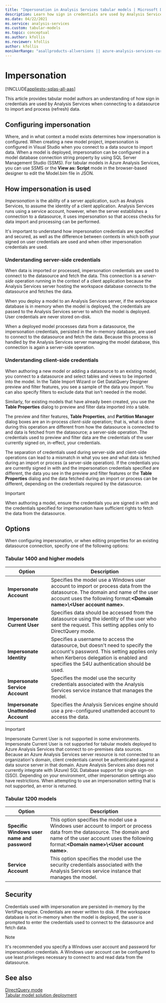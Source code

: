 ```yaml
---
title: "Impersonation in Analysis Services tabular models | Microsoft Docs"
description: Learn how sign in credentials are used by Analysis Services when connecting to a datasource to import and process (refresh) data.
ms.date: 04/22/2021
ms.service: analysis-services
ms.custom: tabular-models
ms.topic: conceptual
ms.author: kfollis
ms.reviewer: kfollis
author: kfollis
monikerRange: "asallproducts-allversions || azure-analysis-services-current || >= sql-analysis-services-2016"
---
```

# Impersonation

[!INCLUDE[appliesto-sqlas-all-aas](../includes/appliesto-sqlas-all-aas.md)]

  This article provides tabular model authors an understanding of how sign in credentials are used by Analysis Services when connecting to a datasource to import and process (refresh) data.  

## Configuring impersonation

 Where, and in what context a model exists determines how impersonation is configured. When creating a new model project, impersonation is configured in Visual Studio when you connect to a data source to import data. When a model is deployed, impersonation can be configured in a model database connection string property by using SQL Server Management Studio (SSMS). For tabular models in Azure Analysis Services, you can use SSMS or the **View as: Script** mode in the browser-based designer to edit the Model.bim file in JSON.
  
## How impersonation is used

 *Impersonation* is the ability of a server application, such as Analysis Services, to assume the identity of a client application. Analysis Services runs using a service account, however, when the server establishes a connection to a datasource, it uses impersonation so that access checks for data import and processing can be performed.  
  
It's important to understand how impersonation credentials are specified and secured, as well as the difference between contexts in which both your signed on user credentials are used and when other impersonation credentials are used.  
  
### Understanding server-side credentials

When data is imported or processed, impersonation credentials are used to connect to the datasource and fetch the data. This connection is a *server-side* operation running in the context of a client application because the Analysis Services server hosting the workspace database connects to the datasource and fetches the data.  
  
 When you deploy a model to an Analysis Services server, if the workspace database is in memory when the model is deployed, the credentials are passed to the Analysis Services server to which the model is deployed. User credentials are never stored on-disk.  
  
 When a deployed model processes data from a datasource, the impersonation credentials, persisted in the in-memory database, are used to connect to the datasource and fetch the data. Because this process is handled by the Analysis Services server managing the model database, this connection is again a server-side operation.  
  
### Understanding client-side credentials
  
 When authoring a new model or adding a datasource to an existing model, you connect to a datasource and select tables and views to be imported into the model. In the Table Import Wizard or Get Data\Query Designer preview and filter features, you see a sample of the data you import. You can also specify filters to exclude data that isn't needed in the model.  
  
 Similarly, for existing models that have already been created, you use the **Table Properties** dialog to preview and filter data imported into a table.  
  
 The preview and filter features, **Table Properties**, and **Partition Manager** dialog boxes are an in-process *client-side* operation; that is, what is done during this operation are different from how the datasource is connected to and data is fetched from the datasource; a server-side operation. The credentials used to preview and filter data are the credentials of the user currently signed on, in-effect, your credentials. 
  
 The separation of credentials used during server-side and client-side operations can lead to a mismatch in what you see and what data is fetched during an import or process (a server-side operation). If the credentials you are currently signed in with and the impersonation credentials specified are different, the data you see in the preview and filter features or the **Table Properties** dialog and the data fetched during an import or process can be different, depending on the credentials required by the datasource.  
  
> [!IMPORTANT]  
> When authoring a model, ensure the credentials you are signed in with and the credentials specified for impersonation have sufficient rights to fetch the data from the datasource.
  
## Options

 When configuring impersonation, or when editing properties for an existing datasource connection, specify one of the following options:  
  
### Tabular 1400 and higher models

|Option|Description|  
|------------|-----------------|  
|**Impersonate Account**|Specifies the model use a Windows user account to import or process data from the datasource. The domain and name of the user account uses the following format:**\<Domain name>\\<User account name\>**.|  
|**Impersonate Current User**|Specifies data should be accessed from the datasource using the identity of the user who sent the request. This setting applies only to DirectQuery mode.|  
|**Impersonate Identity**|Specifies a username to access the datasource, but doesn't need to specify the account's password. This setting applies only when Kerberos delegation is enabled and specifies the S4U authentication should be used.|  
|**Impersonate Service Account**|Specifies the model use the security credentials associated with the Analysis Services service instance that manages the model.|  
|**Impersonate Unattended Account**|Specifies the Analysis Services engine should use a pre-configured unattended account to access the data.|  

> [!IMPORTANT]
> Impersonate Current User is not supported in some environments. Impersonate Current User is not supported for tabular models deployed to Azure Analysis Services that connect to on-premises data sources. Because an Azure Analysis Services server resource is not connected to an organization's domain, client credentials cannot be authenticated against a data source server in that domain. Azure Analysis Services also does not currently integrate with (Azure) SQL Database support for single sign-on (SSO). Depending on your environment, other impersonation settings also have restrictions. When attempting to use an impersonation setting that is not supported, an error is returned. 

### Tabular 1200 models

|Option|Description|  
|------------|-----------------|  
|**Specific Windows user name and password**|This option specifies the model use a Windows user account to import or process data from the datasource. The domain and name of the user account uses the following format:**\<Domain name>\\<User account name\>**.|  
|**Service Account**|This option specifies the model use the security credentials associated with the Analysis Services service instance that manages the model.|  
  
## Security

 Credentials used with impersonation are persisted in-memory by the VertiPaq engine. Credentials are never written to disk. If the workspace database is not in-memory when the model is deployed, the user is prompted to enter the credentials used to connect to the datasource and fetch data.  
  
> [!NOTE]  
> It's recommended you specify a Windows user account and password for impersonation credentials. A Windows user account can be configured to use least privileges necessary to connect to and read data from the datasource.  

## See also

 [DirectQuery mode](../../analysis-services/tabular-models/directquery-mode-ssas-tabular.md)   
 [Tabular model solution deployment](../../analysis-services/deployment/tabular-model-solution-deployment.md)  
